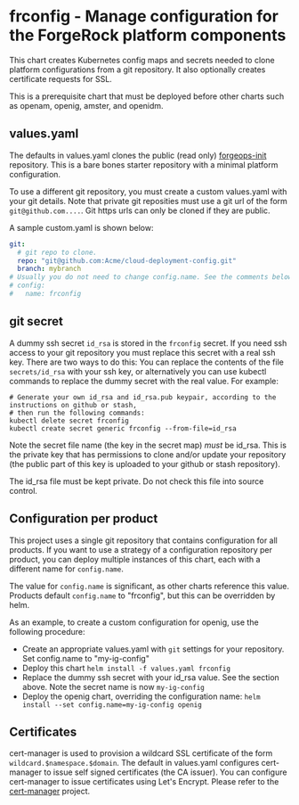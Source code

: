 # frconfig - Manage configuration for the ForgeRock platform components

This chart creates Kubernetes config maps and secrets needed to clone platform configurations
from a git repository. It also optionally creates certificate requests for SSL.

This is a prerequisite chart that must be deployed before other charts such as openam, openig, amster, and openidm.

## values.yaml

The defaults in values.yaml clones the public (read only) [forgeops-init](https://github.com/ForgeRock/forgeops-init) repository. This 
is a bare bones starter repository with a minimal platform configuration.

To use a different git repository, you must create a custom values.yaml with your git details.
Note that private git reposities must use a git url of the form `git@github.com....`. 
Git https urls can only be cloned if they are public.

A sample custom.yaml is shown below:

```yaml
git:
  # git repo to clone.
  repo: "git@github.com:Acme/cloud-deployment-config.git"
  branch: mybranch
# Usually you do not need to change config.name. See the comments below for more information.
# config:
#   name: frconfig
```

## git secret

A dummy ssh secret `id_rsa` is stored in the `frconfig` secret. If you need ssh access to your git repository
you must replace this secret with a real ssh key. There are two ways to do this: You can replace the contents of the file `secrets/id_rsa` with your ssh key, or alternatively you can use kubectl commands to replace the dummy secret with the 
real value. For example:


```shell
# Generate your own id_rsa and id_rsa.pub keypair, according to the instructions on github or stash,
# then run the following commands:
kubectl delete secret frconfig
kubectl create secret generic frconfig --from-file=id_rsa
```

Note the secret file name (the key in the secret map) *must* be id_rsa.  This is the private key that has permissions to clone and/or update your repository (the public part of this key is uploaded to your github or stash repository).

The id_rsa file must be kept private. Do not check this file into source control.

## Configuration per product

This project uses a single git repository that contains configuration for all products. If you want to use a strategy of a configuration repository per product, you can deploy multiple instances of this chart, each with a different name for `config.name`.

The value for `config.name` is significant, as other
charts reference this value. Products default `config.name` to "frconfig", but this can be overridden by helm.

As an example, to create a custom configuration for openig, use the following procedure:

* Create an appropriate values.yaml with `git` settings for your repository. Set config.name to "my-ig-config"
* Deploy this chart `helm install -f values.yaml frconfig`
* Replace the dummy ssh secret with your id_rsa value. See the section above. Note the secret name is now `my-ig-config`
* Deploy the openig chart, overriding the configuration name:  `helm install --set config.name=my-ig-config openig`

## Certificates

cert-manager is used to provision a wildcard SSL certificate of the form `wildcard.$namespace.$domain`.  The default in values.yaml
configures cert-manager to issue self signed certificates (the CA issuer). You can  configure cert-manager to issue certificates
using  Let's Encrypt. Please refer to the [cert-manager](https://github.com/jetstack/cert-manager) project.
